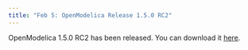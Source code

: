 ```yaml
---
title: "Feb 5: OpenModelica Release 1.5.0 RC2"
---
```

<p>OpenModelica 1.5.0 RC2 has been released. You can download it <a href="http://www.ida.liu.se/~pelab/modelica/OpenModelica/releases/1.5.0/Windows/">here</a>.</p>